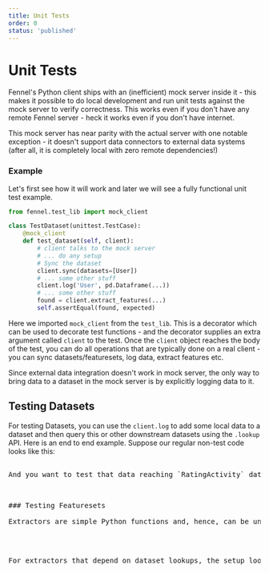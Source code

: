 ```yaml
---
title: Unit Tests
order: 0
status: 'published'
---
```


# Unit Tests

Fennel's Python client ships with an (inefficient) mock server inside it - this makes it possible to do local development and run unit tests against the mock server to verify correctness.  This works even if you don't have any remote Fennel server - heck it works even if you don't have internet.&#x20;

This mock server has near parity with the actual server with one notable exception - it doesn't support data connectors to external data systems (after all, it is completely local with zero remote dependencies!)

### Example

Let's first see how it will work and later we will see a fully functional unit test example.

```python
from fennel.test_lib import mock_client

class TestDataset(unittest.TestCase):
    @mock_client
    def test_dataset(self, client):
        # client talks to the mock server
        # ... do any setup
        # Sync the dataset
        client.sync(datasets=[User])
        # ... some other stuff
        client.log('User', pd.Dataframe(...))
        # ... some other stuff
        found = client.extract_features(...)
        self.assertEqual(found, expected)    
```

Here we imported `mock_client` from the `test_lib`. This is a decorator which can be used to decorate test functions - and the decorator supplies an extra argument called `client` to the test. Once the `client` object reaches the body of the test, you can do all operations that are typically done on a real client - you can sync datasets/featuresets, log data, extract features etc.&#x20;

Since external data integration doesn't work in mock server, the only way to bring data to a dataset in the mock server is by explicitly logging data to it.



## Testing Datasets

For testing Datasets, you can use the `client.log` to add some local data to a dataset and then query this or other downstream datasets using the `.lookup` API. Here is an end to end example. Suppose our regular non-test code looks like this:

<pre snippet="testing-and-ci-cd/unit_tests#datasets" />

And you want to test that data reaching `RatingActivity` dataset correctly propagates to `MovieRating` dataset via the pipeline. You could write the following unit test to do so:

<pre snippet="testing-and-ci-cd/unit_tests#datasets_testing" />

### Testing Featuresets

Extractors are simple Python functions and, hence, can be unit tested directly.

<pre snippet="testing-and-ci-cd/unit_tests#featuresets_testing" />


For extractors that depend on dataset lookups, the setup looks similar to that of testing datasets as shown above - create a mock client, sync some datasets/featuresets, log data to a dataset, and finally use client to extract features. Here is an example:

<pre snippet="testing-and-ci-cd/unit_tests#featuresets_testing_with_dataset" />

